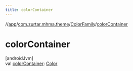 ```yaml
---
title: colorContainer
---
```

//[app](../../../index.html)/[com.zurtar.mhma.theme](../index.html)/[ColorFamily](index.html)/[colorContainer](color-container.html)



# colorContainer



[androidJvm]\
val [colorContainer](color-container.html): [Color](https://developer.android.com/reference/kotlin/androidx/compose/ui/graphics/Color.html)



